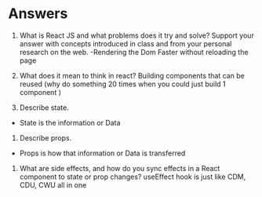 # Answers

1. What is React JS and what problems does it try and solve? Support your answer with concepts introduced in class and from your personal research on the web.
   -Rendering the Dom Faster without reloading the page

1. What does it mean to think in react?
   Building components that can be reused (why do something 20 times when you could just build 1 component )

1. Describe state.

- State is the information or Data

1. Describe props.

- Props is how that information or Data is transferred

1. What are side effects, and how do you sync effects in a React component to state or prop changes?
   useEffect hook is just like CDM, CDU, CWU all in one
